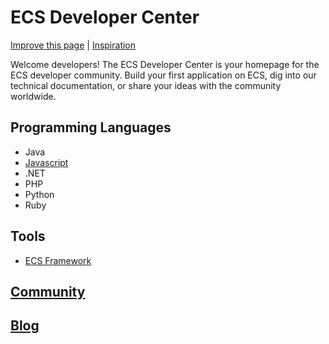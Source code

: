 # ECS Developer Center

[Improve this page](https://github.com/goECS/developer/edit/master/README.md) | [Inspiration](https://aws.amazon.com/developer)

Welcome developers! The ECS Developer Center is your homepage for the ECS developer community. Build your first application on ECS, dig into our technical documentation, or share your ideas with the community worldwide.

## Programming Languages

- Java
- [Javascript](/languages/javascript/)
- .NET
- PHP
- Python
- Ruby

## Tools

- [ECS Framework](https://shoppredigital.com/mean-stack-development-guide/)


## [Community](mailto:ecommercesuite@shoppre.com)


## [Blog](https://shoppredigital.com)
